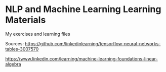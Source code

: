 # NLP and Machine Learning Learning Materials
My exercises and learning files

Sources:
https://github.com/linkedinlearning/tensorflow-neural-networks-tables-3007570

https://www.linkedin.com/learning/machine-learning-foundations-linear-algebra
